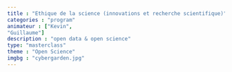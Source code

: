 ```yaml
---
title : "Ethique de la science (innovations et recherche scientifique)"
categories : "program"
animateur : ["Kevin",
"Guillaume"]
description : "open data & open science"
type: "masterclass"
theme : "Open Science"
imgbg : "cybergarden.jpg"
---
```

